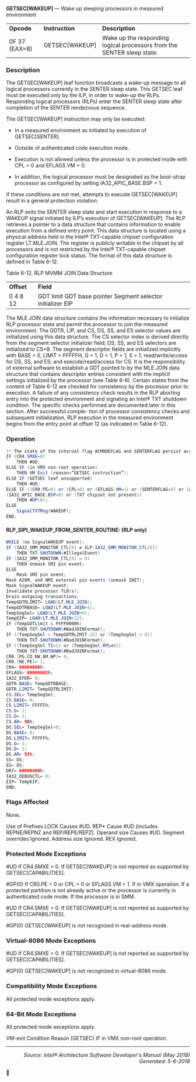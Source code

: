 <b>GETSEC[WAKEUP]</b> — Wake up sleeping processors in measured environment
<table>
	<tr>
		<td><b>Opcode</b></td>
		<td><b>Instruction</b></td>
		<td><b>Description</b></td>
	</tr>
	<tr>
		<td>0F 37 (EAX=8)</td>
		<td>GETSEC[WAKEUP]</td>
		<td>Wake up the responding logical processors from the SENTER sleep state.</td>
	</tr>
</table>


### Description
The GETSEC[WAKEUP] leaf function broadcasts a wake-up message to all logical processors currently in the
SENTER sleep state. This GETSEC leaf must be executed only by the ILP, in order to wake-up the RLPs. Responding
logical processors (RLPs) enter the SENTER sleep state after completion of the SENTER rendezvous sequence.

The GETSEC[WAKEUP] instruction may only be executed:

 * In a measured environment as initiated by execution of GETSEC[SENTER].

 *  Outside of authenticated code execution mode.


 * Execution is not allowed unless the processor is in protected mode with CPL = 0 and EFLAGS.VM = 0.

 * In addition, the logical processor must be designated as the boot-strap processor as configured by setting
IA32_APIC_BASE.BSP = 1.

If these conditions are not met, attempts to execute GETSEC[WAKEUP] result in a general protection violation.

An RLP exits the SENTER sleep state and start execution in response to a WAKEUP signal initiated by ILP’s execution
of GETSEC[WAKEUP]. The RLP retrieves a pointer to a data structure that contains information to enable execution
from a defined entry point. This data structure is located using a physical address held in the Intel® TXT-capable
chipset configuration register LT.MLE.JOIN. The register is publicly writable in the chipset by all processors and is
not restricted by the Intel® TXT-capable chipset configuration register lock status. The format of this data structure
is defined in Table 6-12.

Table 6-12.  RLP MVMM JOIN Data Structure
<table>
	<tr>
		<td><b>Offset</b></td>
		<td><b>Field</b></td>
	</tr>
	<tr>
		<td>0 4 8 12</td>
		<td>GDT limit GDT base pointer Segment selector initializer EIP</td>
	</tr>
</table>

The MLE JOIN data structure contains the information necessary to initialize RLP processor state and permit the
processor to join the measured environment. The GDTR, LIP, and CS, DS, SS, and ES selector values are initialized
using this data structure. The CS selector index is derived directly from the segment selector initializer field; DS,
SS, and ES selectors are initialized to CS+8. The segment descriptor fields are initialized implicitly with BASE = 0,
LIMIT = FFFFFH, G = 1, D = 1, P = 1, S = 1; read/write/access for DS, SS, and ES; and execute/read/access for
CS. It is the responsibility of external software to establish a GDT pointed to by the MLE JOIN data structure that
contains descriptor entries consistent with the implicit settings initialized by the processor (see Table 6-6). Certain
states from the content of Table 6-12 are checked for consistency by the processor prior to execution. A failure of
any consistency check results in the RLP aborting entry into the protected environment and signaling an Intel® TXT
shutdown condition. The specific checks performed are documented later in this section. After successful comple-
tion of processor consistency checks and subsequent initialization, RLP execution in the measured environment
begins from the entry point at offset 12 (as indicated in Table 6-12).

### Operation

```java
(* The state of the internal flag ACMODEFLAG and SENTERFLAG persist across instruction boundary *)
IF (CR4.SMXE=0)
    THEN #UD;
ELSE IF (in VMX non-root operation)
    THEN VM Exit (reason=”GETSEC instruction”);
ELSE IF (GETSEC leaf unsupported)
    THEN #UD;
ELSE IF ((CR0.PE=0) or (CPL>0) or (EFLAGS.VM=1) or (SENTERFLAG=0) or (ACMODEFLAG=1) or (IN_SMM=0) or (in VMX operation) or 
(IA32_APIC_BASE.BSP=0) or (TXT chipset not present))
    THEN #GP(0);
ELSE
    SignalTXTMsg(WAKEUP);
END;
```
#### RLP_SIPI_WAKEUP_FROM_SENTER_ROUTINE: (RLP only)
```java
WHILE (no SignalWAKEUP event);
IF (IA32_SMM_MONITOR_CTL[0] ≠ ILP.IA32_SMM_MONITOR_CTL[0])
    THEN TXT-SHUTDOWN(#IllegalEvent)
IF (IA32_SMM_MONITOR_CTL[0] = 0)
    THEN Unmask SMI pin event;
ELSE
    Mask SMI pin event;
Mask A20M, and NMI external pin events (unmask INIT);
Mask SignalWAKEUP event;
Invalidate processor TLB(s);
Drain outgoing transactions;
TempGDTRLIMIT← LOAD(LT.MLE.JOIN);
TempGDTRBASE← LOAD(LT.MLE.JOIN+4);
TempSegSel← LOAD(LT.MLE.JOIN+8);
TempEIP← LOAD(LT.MLE.JOIN+12);
IF (TempGDTLimit & FFFF0000h)
    THEN TXT-SHUTDOWN(#BadJOINFormat);
IF ((TempSegSel > TempGDTRLIMIT-15) or (TempSegSel < 8))
    THEN TXT-SHUTDOWN(#BadJOINFormat);
IF ((TempSegSel.TI=1) or (TempSegSel.RPL≠0))
    THEN TXT-SHUTDOWN(#BadJOINFormat);
CR0.[PG,CD,NW,AM,WP]← 0;
CR0.[NE,PE]← 1;
CR4← 00004000h;
EFLAGS← 00000002h;
IA32_EFER← 0;
GDTR.BASE← TempGDTRBASE;
GDTR.LIMIT← TempGDTRLIMIT;
CS.SEL← TempSegSel;
CS.BASE← 0;
CS.LIMIT← FFFFFh;
CS.G← 1;
CS.D← 1;
CS.AR← 9Bh;
DS.SEL← TempSegSel+8;
DS.BASE← 0;
DS.LIMIT← FFFFFh;
DS.G← 1;
DS.D← 1;
DS.AR← 93h;
SS← DS;
ES← DS;
DR7← 00000400h;
IA32_DEBUGCTL← 0;
EIP← TempEIP;
END;
```
### Flags Affected
None.

Use of Prefixes
LOCK
Causes \#UD.
REP\*
Cause \#UD (includes REPNE/REPNZ and REP/REPE/REPZ).
Operand size
Causes \#UD.
Segment overrides Ignored.
Address size
Ignored.
REX
Ignored.

### Protected Mode Exceptions

<p>#UD
If CR4.SMXE = 0.
If GETSEC[WAKEUP] is not reported as supported by GETSEC[CAPABILITIES].
<p>#GP(0)
If CR0.PE = 0 or CPL > 0 or EFLAGS.VM = 1.
If in VMX operation.
If a protected partition is not already active or the processor is currently in authenticated code
mode.
If the processor is in SMM.
<p>#UD
If CR4.SMXE = 0.
If GETSEC[WAKEUP] is not reported as supported by GETSEC[CAPABILITIES].
<p>#GP(0)
GETSEC[WAKEUP] is not recognized in real-address mode.

### Virtual-8086 Mode Exceptions

<p>#UD
If CR4.SMXE = 0.
If GETSEC[WAKEUP] is not reported as supported by GETSEC[CAPABILITIES].
<p>#GP(0)
GETSEC[WAKEUP] is not recognized in virtual-8086 mode.

### Compatibility Mode Exceptions

All protected mode exceptions apply.

### 64-Bit Mode Exceptions

All protected mode exceptions apply.

VM-exit Condition
Reason (GETSEC)
IF in VMX non-root operation.

 --- 
<p align="right"><i>Source: Intel® Architecture Software Developer's Manual (May 2018)<br>Generated: 5-6-2018</i></p>
